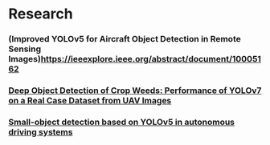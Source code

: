 # Research
### (Improved YOLOv5 for Aircraft Object Detection in Remote Sensing Images)https://ieeexplore.ieee.org/abstract/document/10005162

### [Deep Object Detection of Crop Weeds: Performance of YOLOv7 on a Real Case Dataset from UAV Images](https://www.mdpi.com/2072-4292/15/2/539)
### [Small-object detection based on YOLOv5 in autonomous driving systems](https://www.sciencedirect.com/science/article/abs/pii/S0167865523000727)

